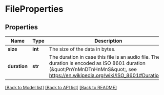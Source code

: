 # FileProperties

## Properties
Name | Type | Description | Notes
------------ | ------------- | ------------- | -------------
**size** | **int** | The size of the data in bytes. | [optional] 
**duration** | **str** | The duration in case this file is an audio file. The duration is encoded as ISO 8601  duration (\&quot;PnYnMnDTnHnMnS\&quot;, see https://en.wikipedia.org/wiki/ISO_8601#Durations). | [optional] 

[[Back to Model list]](../README.md#documentation-for-models) [[Back to API list]](../README.md#documentation-for-api-endpoints) [[Back to README]](../README.md)


